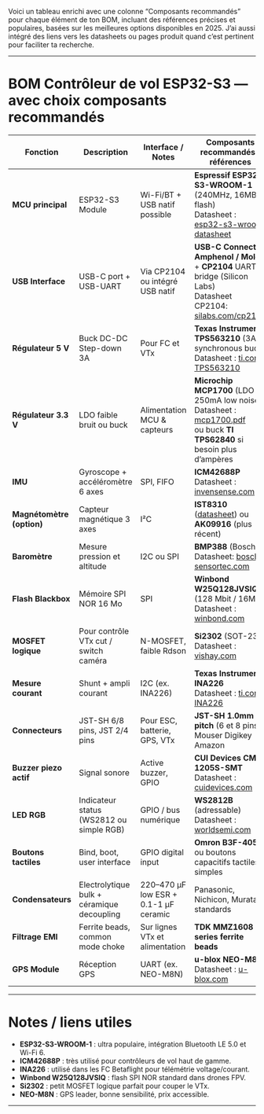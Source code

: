 Voici un tableau enrichi avec une colonne “Composants recommandés” pour chaque élément de ton BOM, incluant des références précises et populaires, basées sur les meilleures options disponibles en 2025. J’ai aussi intégré des liens vers les datasheets ou pages produit quand c’est pertinent pour faciliter ta recherche.

---

# BOM Contrôleur de vol ESP32-S3 — avec choix composants recommandés

| Fonction                  | Description                                | Interface / Notes                     | Composants recommandés / références                                                                                                                                                               |
| ------------------------- | ------------------------------------------ | ------------------------------------- | ------------------------------------------------------------------------------------------------------------------------------------------------------------------------------------------------- |
| **MCU principal**         | ESP32-S3 Module                            | Wi-Fi/BT + USB natif possible         | **Espressif ESP32-S3-WROOM-1** (240MHz, 16MB flash) <br> Datasheet : [esp32-s3-wroom datasheet](https://www.espressif.com/sites/default/files/documentation/esp32-s3-wroom-1_datasheet_en.pdf)    |
| **USB Interface**         | USB-C port + USB-UART                      | Via CP2104 ou intégré USB natif       | **USB-C Connector Amphenol / Molex** + **CP2104** UART bridge (Silicon Labs) <br> Datasheet CP2104: [silabs.com/cp2104](https://www.silabs.com/documents/public/data-sheets/cp2104-datasheet.pdf) |
| **Régulateur 5 V**        | Buck DC-DC Step-down 3A                    | Pour FC et VTx                        | **Texas Instruments TPS563210** (3A synchronous buck) <br> Datasheet : [ti.com TPS563210](https://www.ti.com/product/TPS563210)                                                                   |
| **Régulateur 3.3 V**      | LDO faible bruit ou buck                   | Alimentation MCU & capteurs           | **Microchip MCP1700** (LDO 250mA low noise) <br> Datasheet : [mcp1700.pdf](http://ww1.microchip.com/downloads/en/DeviceDoc/22097d.pdf) <br> ou buck **TI TPS62840** si besoin plus d’ampères      |
| **IMU**                   | Gyroscope + accéléromètre 6 axes           | SPI, FIFO                             | **ICM42688P** <br> Datasheet : [invensense.com](https://invensense.tdk.com/wp-content/uploads/2020/02/PS-ICM-42688-P-1.1.pdf)                                                                     |
| **Magnétomètre (option)** | Capteur magnétique 3 axes                  | I²C                                   | **IST8310** ([datasheet](https://www.ist-technology.com/pdf/IST8310_DS.pdf)) ou **AK09916** (plus récent)                                                                                         |
| **Baromètre**             | Mesure pression et altitude                | I2C ou SPI                            | **BMP388** (Bosch) <br> Datasheet: [bosch-sensortec.com](https://www.bosch-sensortec.com/products/environmental-sensors/pressure-sensors/bmp388/)                                                 |
| **Flash Blackbox**        | Mémoire SPI NOR 16 Mo                      | SPI                                   | **Winbond W25Q128JVSIQ** (128 Mbit / 16MB) <br> Datasheet : [winbond.com](https://www.winbond.com/resource-files/w25q128jv%20spi%20flash%20datasheet.pdf)                                         |
| **MOSFET logique**        | Pour contrôle VTx cut / switch caméra      | N-MOSFET, faible Rdson                | **Si2302** (SOT-23) <br> Datasheet : [vishay.com](https://www.vishay.com/docs/70317/si2302.pdf)                                                                                                   |
| **Mesure courant**        | Shunt + ampli courant                      | I2C (ex. INA226)                      | **Texas Instruments INA226** <br> Datasheet : [ti.com INA226](https://www.ti.com/product/INA226)                                                                                                  |
| **Connecteurs**           | JST-SH 6/8 pins, JST 2/4 pins              | Pour ESC, batterie, GPS, VTx          | **JST-SH 1.0mm pitch** (6 et 8 pins) <br> Mouser Digikey Amazon                                                                                                                                   |
| **Buzzer piezo actif**    | Signal sonore                              | Active buzzer, GPIO                   | **CUI Devices CMT-1205S-SMT** <br> Datasheet : [cuidevices.com](https://www.cuidevices.com/product/resource/cmt-1205s.pdf)                                                                        |
| **LED RGB**               | Indicateur status (WS2812 ou simple RGB)   | GPIO / bus numérique                  | **WS2812B** (adressable) <br> Datasheet : [worldsemi.com](https://world-semi.com/product/datasheet/WS2812B.pdf)                                                                                   |
| **Boutons tactiles**      | Bind, boot, user interface                 | GPIO digital input                    | **Omron B3F-4055** ou boutons capacitifs tactiles simples                                                                                                                                         |
| **Condensateurs**         | Electrolytique bulk + céramique decoupling | 220–470 µF low ESR + 0.1-1 µF ceramic | Panasonic, Nichicon, Murata standards                                                                                                                                                             |
| **Filtrage EMI**          | Ferrite beads, common mode choke           | Sur lignes VTx et alimentation        | **TDK MMZ1608 series ferrite beads**                                                                                                                                                              |
| **GPS Module**            | Réception GPS                              | UART (ex. NEO-M8N)                    | **u-blox NEO-M8N** <br> Datasheet : [u-blox.com](https://www.u-blox.com/sites/default/files/NEO-M8_DataSheet_%28GPS.G6-HW-09005%29.pdf)                                                           |

---

# Notes / liens utiles

* **ESP32-S3-WROOM-1** : ultra populaire, intégration Bluetooth LE 5.0 et Wi-Fi 6.
* **ICM42688P** : très utilisé pour contrôleurs de vol haut de gamme.
* **INA226** : utilisé dans les FC Betaflight pour télémétrie voltage/courant.
* **Winbond W25Q128JVSIQ** : flash SPI NOR standard dans drones FPV.
* **Si2302** : petit MOSFET logique parfait pour couper le VTx.
* **NEO-M8N** : GPS leader, bonne sensibilité, prix accessible.

---
